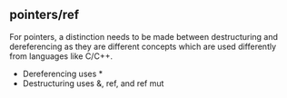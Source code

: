 ## pointers/ref

For pointers, a distinction needs to be made between destructuring and dereferencing as they are different concepts
which are used differently from languages like C/C++.

- Dereferencing uses *
- Destructuring uses &, ref, and ref mut
